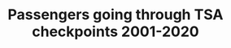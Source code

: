 ---
src: '/images/airplanes.png' 
title: 'Passengers going through TSA checkpoints 2001-2020'
url: 'https://public.tableau.com/profile/moises.figueroa#!/vizhome/airlines_16200028735380/Dashboard1'
heading: 'dataviz'
content: 'Year to Year difference in passengers passing through TSA Checkpoints 2001-2020'
---